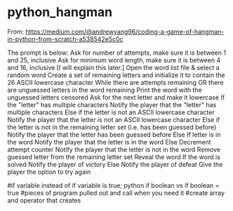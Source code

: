 # python_hangman
From: https://medium.com/@andrewyang96/coding-a-game-of-hangman-in-python-from-scratch-a538542e5c0c

The prompt is below:
Ask for number of attempts, make sure it is between 1 and 25, inclusive
Ask for minimum word length, make sure it is between 4 and 16, inclusive [I will explain this later.]
Open the word list file & select a random word
Create a set of remaining letters and initialize it to contain the 26 ASCII lowercase character
While there are attempts remaining OR there are unguessed letters in the word remaining
    Print the word with the unguessed letters censored
    Ask for the next letter and make it lowercase
    If the "letter" has multiple characters
        Notify the player that the "letter" has multiple characters
    Else if the letter is not an ASCII lowercase character
        Notify the player that the letter is not an ASCII lowercase character
    Else if the letter is not in the remaining letter set (i.e. has been guessed before)
        Notify the player that the letter has been guessed before
    Else
        If letter is in the word
            Notify the player that the letter is in the word
        Else
            Decrement attempt counter
            Notify the player that the letter is not in the word
        Remove guessed letter from the remaining letter set
Reveal the word
If the word is solved
    Notify the player of victory
Else
    Notify the player of defeat
Give the player the option to try again


#if variable instead of if variable is true; python if boolean vs if boolean = true
#pieces of program pulled out and call when you need it
#create array and operator that creates 
